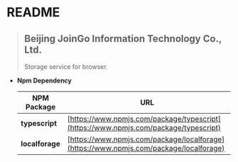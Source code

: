 # README

> ## Beijing JoinGo Information Technology Co., Ltd.
>
> Storage service for browser.

- **Npm Dependency**

  | NPM Package     | URL                                                                                    |
  | --------------- | -------------------------------------------------------------------------------------- |
  | **typescript**  | [https://www.npmjs.com/package/typescript](https://www.npmjs.com/package/typescript)   |
  | **localforage** | [https://www.npmjs.com/package/localforage](https://www.npmjs.com/package/localforage) |
